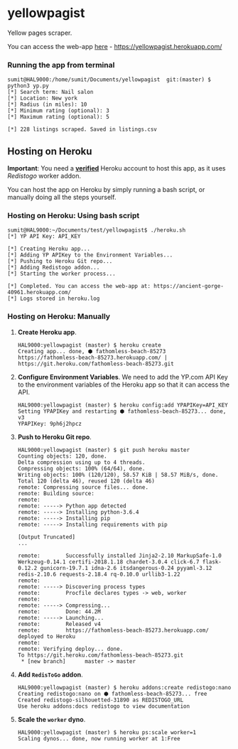 # yellowpagist
Yellow pages scraper. 

You can access the web-app [here](https://yellowpagist.herokuapp.com/) - https://yellowpagist.herokuapp.com/

### Running the app from terminal

```console
sumit@HAL9000:/home/sumit/Documents/yellowpagist  git:(master) $ python3 yp.py 
[*] Search term: Nail salon
[*] Location: New york
[*] Radius (in miles): 10	
[*] Minimum rating (optional): 3
[*] Maximum rating (optional): 5

[*] 228 listings scraped. Saved in listings.csv
```


## Hosting on Heroku

__Important__: You need a [__verified__](https://devcenter.heroku.com/articles/account-verification) Heroku account to host this app, as it uses _Redistogo_ worker addon.  

You can host the app on Heroku by simply running a bash script, or manually doing all the steps yourself.

### Hosting on Heroku: Using bash script

```console
sumit@HAL9000:~/Documents/test/yellowpagist$ ./heroku.sh 
[*] YP API Key: API_KEY

[*] Creating Heroku app...
[*] Adding YP APIKey to the Environment Variables...
[*] Pushing to Heroku Git repo...
[*] Adding Redistogo addon...
[*] Starting the worker process...

[*] Completed. You can access the web-app at: https://ancient-gorge-40961.herokuapp.com/
[*] Logs stored in heroku.log
```

### Hosting on Heroku: Manually

1. __Create Heroku app__.
    
	```console
	HAL9000:yellowpagist (master) $ heroku create
	Creating app... done, ⬢ fathomless-beach-85273
	https://fathomless-beach-85273.herokuapp.com/ | https://git.heroku.com/fathomless-beach-85273.git
	```

2. __Configure Environment Variables__. We need to add the YP.com API Key to the environment variables of the Heroku app so that it can access the API.

	```console
	HAL9000:yellowpagist (master) $ heroku config:add YPAPIKey=API_KEY 
	Setting YPAPIKey and restarting ⬢ fathomless-beach-85273... done, v3
	YPAPIKey: 9ph6j2hpcz
	```

3. __Push to Heroku Git repo__.

	```console
	HAL9000:yellowpagist (master) $ git push heroku master
	Counting objects: 120, done.
	Delta compression using up to 4 threads.
	Compressing objects: 100% (64/64), done.
	Writing objects: 100% (120/120), 58.57 KiB | 58.57 MiB/s, done.
	Total 120 (delta 46), reused 120 (delta 46)
	remote: Compressing source files... done.
	remote: Building source:
	remote: 
	remote: -----> Python app detected
	remote: -----> Installing python-3.6.4
	remote: -----> Installing pip
	remote: -----> Installing requirements with pip
	
	[Output Truncated]
	...

	remote:        Successfully installed Jinja2-2.10 MarkupSafe-1.0 Werkzeug-0.14.1 certifi-2018.1.18 chardet-3.0.4 click-6.7 flask-0.12.2 gunicorn-19.7.1 idna-2.6 itsdangerous-0.24 pyyaml-3.12 redis-2.10.6 requests-2.18.4 rq-0.10.0 urllib3-1.22
	remote: 
	remote: -----> Discovering process types
	remote:        Procfile declares types -> web, worker
	remote: 
	remote: -----> Compressing...
	remote:        Done: 44.2M
	remote: -----> Launching...
	remote:        Released v4
	remote:        https://fathomless-beach-85273.herokuapp.com/ deployed to Heroku
	remote: 
	remote: Verifying deploy... done.
	To https://git.heroku.com/fathomless-beach-85273.git
	 * [new branch]      master -> master
	 ```


4. __Add `RedisToGo` addon__.

	```console
	HAL9000:yellowpagist (master) $ heroku addons:create redistogo:nano
	Creating redistogo:nano on ⬢ fathomless-beach-85273... free
	Created redistogo-silhouetted-31890 as REDISTOGO_URL
	Use heroku addons:docs redistogo to view documentation
	```

5. __Scale the `worker` dyno__.

	```console
	HAL9000:yellowpagist (master) $ heroku ps:scale worker=1
	Scaling dynos... done, now running worker at 1:Free
	```
